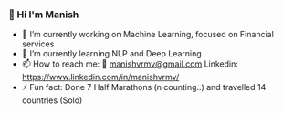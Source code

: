 ###  👋 Hi I'm Manish

- 🔭 I’m currently working on Machine Learning, focused on Financial services
- 🌱 I’m currently learning NLP and Deep Learning
- 📫 How to reach me: 📨 manishvrmv@gmail.com Linkedin: https://www.linkedin.com/in/manishvrmv/
- ⚡ Fun fact: Done 7 Half Marathons (n counting..) and travelled 14 countries (Solo) 


<!--
**Mvrm/Mvrm** is a ✨ _special_ ✨ repository because its `README.md` (this file) appears on your GitHub profile.

Here are some ideas to get you started:

- 🔭 I’m currently working on ...
- 🌱 I’m currently learning ...
- 👯 I’m looking to collaborate on ...
- 🤔 I’m looking for help with ...
- 💬 Ask me about ...
- 📫 How to reach me: 
- 😄 Pronouns: ...
- ⚡ Fun fact: ...
-->
